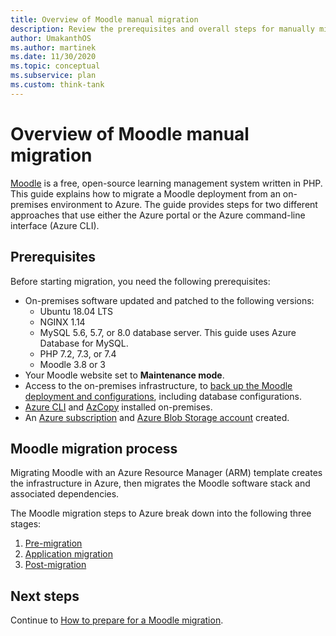 ```yaml
---
title: Overview of Moodle manual migration
description: Review the prerequisites and overall steps for manually migrating Moodle from an on-premises environment to Azure.
author: UmakanthOS
ms.author: martinek
ms.date: 11/30/2020
ms.topic: conceptual
ms.subservice: plan
ms.custom: think-tank
---
```


# Overview of Moodle manual migration

[Moodle](https://moodle.org/) is a free, open-source learning management system written in PHP. This guide explains how to migrate a Moodle deployment from an on-premises environment to Azure. The guide provides steps for two different approaches that use either the Azure portal or the Azure command-line interface (Azure CLI).

## Prerequisites

Before starting migration, you need the following prerequisites:

- On-premises software updated and patched to the following versions:
  - Ubuntu 18.04 LTS
  - NGINX 1.14
  - MySQL 5.6, 5.7, or 8.0 database server. This guide uses Azure Database for MySQL.
  - PHP 7.2, 7.3, or 7.4
  - Moodle 3.8 or 3
- Your Moodle website set to **Maintenance mode**.
- Access to the on-premises infrastructure, to [back up the Moodle deployment and configurations](./migration-pre.md#back-up-on-premises-data), including database configurations.
- [Azure CLI](./migration-pre.md#install-the-azure-cli) and [AzCopy](./migration-pre.md#download-and-install-azcopy) installed on-premises.
- An [Azure subscription](./migration-pre.md#create-a-subscription) and [Azure Blob Storage account](./migration-pre.md#create-a-storage-account) created.

## Moodle migration process

Migrating Moodle with an Azure Resource Manager (ARM) template creates the infrastructure in Azure, then migrates the Moodle software stack and associated dependencies.

The Moodle migration steps to Azure break down into the following three stages:

1. [Pre-migration](./migration-pre.md)
1. [Application migration](./migration-start.md)
1. [Post-migration](./migration-post.md)

## Next steps

Continue to [How to prepare for a Moodle migration](./migration-pre.md).
